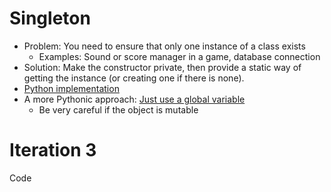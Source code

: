# Singleton
* Problem: You need to ensure that only one instance of a class exists
  * Examples: Sound or score manager in a game, database connection
* Solution: Make the constructor private, then provide a static way of getting the instance (or creating one if there is none).
* [Python implementation](https://refactoring.guru/design-patterns/singleton/python/example)
* A more Pythonic approach: [Just use a global variable](https://python-patterns.guide/python/module-globals/)
  * Be very careful if the object is mutable

# Iteration 3
Code